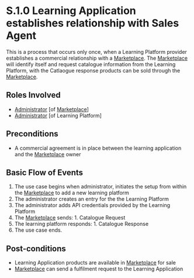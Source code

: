 # S.1.0 Learning Application establishes relationship with Sales Agent

This is a process that occurs only once, when a Learning Platform provider establishes a commercial relationship with a [Marketplace](../services/marketplace.md). The [Marketplace](../services/marketplace.md) will identify itself and request catalogue information from the Learning Platform, with the Catlaogue response products can be sold through the [Marketplace](../services/marketplace.md).

## Roles Involved

  - [Administrator](../roles/administrator.md) [of [Marketplace](../services/marketplace.md)]
  - [Administrator](../roles/administrator) [of Learning Platform]

## Preconditions

  - A commercial agreement is in place between the learning application and the [Marketplace](../services/marketplace.md) owner

## Basic Flow of Events

   1. The use case begins when administrator, initiates the setup from within the [Marketplace](../services/marketplace.md) to add a new learning platform
   2.	The administrator creates an entry for the the Learning Platform
   3.	The administrator adds API credentials provided by the Learning Platform
   4.	The [Marketplace](../services/marketplace.md) sends:
     1. Catalogue Request
   5.	The learning platform responds:
     1. Catalogue Response
   7.	The use case ends.

## Post-conditions

  - Learning Application products are available in [Marketplace](../services/marketplace.md) for sale
  - [Marketplace](../services/marketplace.md) can send a fulfilment request to the Learning Application
